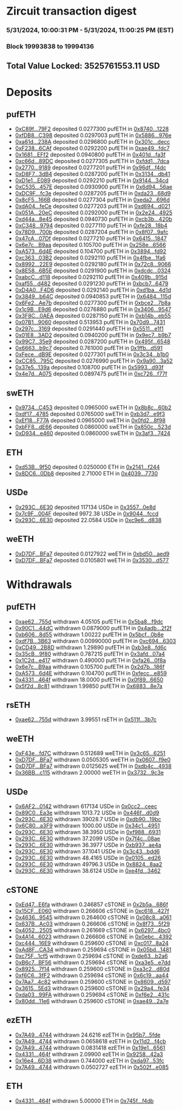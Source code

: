 # Zircuit transaction digest
### 5/31/2024, 10:00:31 PM - 5/31/2024, 11:00:25 PM (EST)
### Block 19993838 to 19994136

## Total Value Locked: 3525761553.11 USD

# Deposits
## pufETH
- [0xC89f...79F2](https://etherscan.io/address/0xC89f5D8efc2ebC860F827E71EAeADaFDd1E979F2) deposited 0.0277300 pufETH in [0x8740...1228](https://etherscan.io/tx/0xC89f5D8efc2ebC860F827E71EAeADaFDd1E979F2)
- [0xfDB8...C398](https://etherscan.io/address/0xfDB8A0397E6A2f4d9B28187E1A2fca687deBC398) deposited 0.0297003 pufETH in [0x5886...976e](https://etherscan.io/tx/0xfDB8A0397E6A2f4d9B28187E1A2fca687deBC398)
- [0xa61d...238A](https://etherscan.io/address/0xa61d85523530617Fd290c97060D2350c2b0a238A) deposited 0.0296800 pufETH in [0x301c...decc](https://etherscan.io/tx/0xa61d85523530617Fd290c97060D2350c2b0a238A)
- [0xF238...6CAf](https://etherscan.io/address/0xF238b1d8eb253aCA6E8d2165331B8f11f20c6CAf) deposited 0.0292200 pufETH in [0xae49...fdc7](https://etherscan.io/tx/0xF238b1d8eb253aCA6E8d2165331B8f11f20c6CAf)
- [0x1681...EFf2](https://etherscan.io/address/0x1681371cB6b5C30f5b7E374c135b6F13666eEFf2) deposited 0.0940800 pufETH in [0x401d...fa3f](https://etherscan.io/tx/0x1681371cB6b5C30f5b7E374c135b6F13666eEFf2)
- [0xc66d...89DC](https://etherscan.io/address/0xc66d0E5957BFB4eAA64922670294b28415eC89DC) deposited 0.0277305 pufETH in [0xfdd1...7dca](https://etherscan.io/tx/0xc66d0E5957BFB4eAA64922670294b28415eC89DC)
- [0x2770...9189](https://etherscan.io/address/0x2770B713AD4B0A6874aF97cd7Ec478b0Bc2C9189) deposited 0.0277201 pufETH in [0x96df...f4dc](https://etherscan.io/tx/0x2770B713AD4B0A6874aF97cd7Ec478b0Bc2C9189)
- [0xD8F7...3dB4](https://etherscan.io/address/0xD8F7ea16F713BC184F4509eb2288FB5b57c53dB4) deposited 0.0287200 pufETH in [0x3134...db41](https://etherscan.io/tx/0xD8F7ea16F713BC184F4509eb2288FB5b57c53dB4)
- [0xD1e1...E089](https://etherscan.io/address/0xD1e1661D02CF1d0ca0Df51FF20fF3F22e576E089) deposited 0.0292210 pufETH in [0x9144...34cd](https://etherscan.io/tx/0xD1e1661D02CF1d0ca0Df51FF20fF3F22e576E089)
- [0xC535...457E](https://etherscan.io/address/0xC53549037f230B76e8740Ad7c55dF9bA02Db457E) deposited 0.0930900 pufETH in [0x6d94...56ae](https://etherscan.io/tx/0xC53549037f230B76e8740Ad7c55dF9bA02Db457E)
- [0xDC9F...fc3e](https://etherscan.io/address/0xDC9F1d44551576dc09d8C925698D26C94888fc3e) deposited 0.0287205 pufETH in [0xda23...68d9](https://etherscan.io/tx/0xDC9F1d44551576dc09d8C925698D26C94888fc3e)
- [0x8cF5...166B](https://etherscan.io/address/0x8cF5cd782FCB4D8882B4bdFABaf374F08aD8166B) deposited 0.0277304 pufETH in [0xeda2...696d](https://etherscan.io/tx/0x8cF5cd782FCB4D8882B4bdFABaf374F08aD8166B)
- [0xdA04...feCe](https://etherscan.io/address/0xdA04568B292D95D07b24A9cE5e0A6801B113feCe) deposited 0.0277203 pufETH in [0xd694...d021](https://etherscan.io/tx/0xdA04568B292D95D07b24A9cE5e0A6801B113feCe)
- [0x051A...20eC](https://etherscan.io/address/0x051A534a18649F3cB1df51a5c5d6EeE6192D20eC) deposited 0.0292000 pufETH in [0x2e24...4925](https://etherscan.io/tx/0x051A534a18649F3cB1df51a5c5d6EeE6192D20eC)
- [0xd44a...8e45](https://etherscan.io/address/0xd44aF51f0FC88Da519422821f84335FBDC638e45) deposited 0.0940730 pufETH in [0xcb3b...420b](https://etherscan.io/tx/0xd44aF51f0FC88Da519422821f84335FBDC638e45)
- [0xC348...9794](https://etherscan.io/address/0xC3485761722b633cbf6535747dB9985e35239794) deposited 0.0277110 pufETH in [0xfe28...18b4](https://etherscan.io/tx/0xC3485761722b633cbf6535747dB9985e35239794)
- [0x78D9...700b](https://etherscan.io/address/0x78D951DfAf6F6297A475212a9e68dDe65CEf700b) deposited 0.0287204 pufETH in [0x8f07...9afc](https://etherscan.io/tx/0x78D951DfAf6F6297A475212a9e68dDe65CEf700b)
- [0x47cA...07Df](https://etherscan.io/address/0x47cAacD2C4bfA1dF3B5345aD61175C14937107Df) deposited 0.0277210 pufETH in [0x6415...1847](https://etherscan.io/tx/0x47cAacD2C4bfA1dF3B5345aD61175C14937107Df)
- [0x6e7c...B9aa](https://etherscan.io/address/0x6e7c285a623Cc3323Fe2cb0Be866d6D34EbcB9aa) deposited 0.105700 pufETH in [0x258e...6566](https://etherscan.io/tx/0x6e7c285a623Cc3323Fe2cb0Be866d6D34EbcB9aa)
- [0xA573...6d4E](https://etherscan.io/address/0xA573A9445eb72888256594961F7C5cE9790d6d4E) deposited 0.104700 pufETH in [0x3894...fd92](https://etherscan.io/tx/0xA573A9445eb72888256594961F7C5cE9790d6d4E)
- [0xc363...03B2](https://etherscan.io/address/0xc3639C0EE2d17F2E6A48dfB382Ca9650996203B2) deposited 0.0292110 pufETH in [0x4fbe...1fa6](https://etherscan.io/tx/0xc3639C0EE2d17F2E6A48dfB382Ca9650996203B2)
- [0x8992...22E9](https://etherscan.io/address/0x8992123a3520567B2b956aeC9D4EEc4FE78522E9) deposited 0.0292180 pufETH in [0x72c8...9066](https://etherscan.io/tx/0x8992123a3520567B2b956aeC9D4EEc4FE78522E9)
- [0x8E58...6B5E](https://etherscan.io/address/0x8E58B437388cA9bbBEb816B1127204e68e956B5E) deposited 0.0291900 pufETH in [0xdcdc...0324](https://etherscan.io/tx/0x8E58B437388cA9bbBEb816B1127204e68e956B5E)
- [0xabcC...d118](https://etherscan.io/address/0xabcC29f0DDf0d29EFFF480F884409aFAd8DFd118) deposited 0.0292110 pufETH in [0x409b...915d](https://etherscan.io/tx/0xabcC29f0DDf0d29EFFF480F884409aFAd8DFd118)
- [0xaf55...d482](https://etherscan.io/address/0xaf55d6C2a475b5611F4dd874E13E4bC44b68d482) deposited 0.0291230 pufETH in [0xbcb7...6479](https://etherscan.io/tx/0xaf55d6C2a475b5611F4dd874E13E4bC44b68d482)
- [0xD4A0...F4D6](https://etherscan.io/address/0xD4A0D21975A1461d4C66ac05C5e4021398a0F4D6) deposited 0.0292140 pufETH in [0xd1ba...4d1d](https://etherscan.io/tx/0xD4A0D21975A1461d4C66ac05C5e4021398a0F4D6)
- [0x3849...b64C](https://etherscan.io/address/0x3849124870fE3c9b248275E39999307cdC9Cb64C) deposited 0.0940853 pufETH in [0x6484...115d](https://etherscan.io/tx/0x3849124870fE3c9b248275E39999307cdC9Cb64C)
- [0x6Fe2...Ae7b](https://etherscan.io/address/0x6Fe28e6f5F2E4754B0387062bF2D8EF0BA31Ae7b) deposited 0.0277300 pufETH in [0xbce2...7b8a](https://etherscan.io/tx/0x6Fe28e6f5F2E4754B0387062bF2D8EF0BA31Ae7b)
- [0x1c9B...E9d6](https://etherscan.io/address/0x1c9Bf5b7f4850736D4c14F45cDb0ddC56B48E9d6) deposited 0.0276880 pufETH in [0x3406...9547](https://etherscan.io/tx/0x1c9Bf5b7f4850736D4c14F45cDb0ddC56B48E9d6)
- [0x3F8C...0AEA](https://etherscan.io/address/0x3F8C2FfaC1C42dA2293ee5327dd23075d1De0AEA) deposited 0.0287150 pufETH in [0xb14b...eb55](https://etherscan.io/tx/0x3F8C2FfaC1C42dA2293ee5327dd23075d1De0AEA)
- [0x07B1...9060](https://etherscan.io/address/0x07B18f9fFFb36A9CB7b6106fed7F3f289AF19060) deposited 0.513953 pufETH in [0x70d9...7431](https://etherscan.io/tx/0x07B18f9fFFb36A9CB7b6106fed7F3f289AF19060)
- [0x297c...3169](https://etherscan.io/address/0x297c139313122B38FC46894f6382F6A4bFc53169) deposited 0.0291440 pufETH in [0x5511...e1f1](https://etherscan.io/tx/0x297c139313122B38FC46894f6382F6A4bFc53169)
- [0x01E8...3AD2](https://etherscan.io/address/0x01E88845f28789263E7b97B5cfB5F03159243AD2) deposited 0.0940200 pufETH in [0x9ec7...b9b7](https://etherscan.io/tx/0x01E88845f28789263E7b97B5cfB5F03159243AD2)
- [0x99C7...35e9](https://etherscan.io/address/0x99C7c6CB21C7e8dB8B1125Caa22a5De75a2235e9) deposited 0.0287200 pufETH in [0x495f...6548](https://etherscan.io/tx/0x99C7c6CB21C7e8dB8B1125Caa22a5De75a2235e9)
- [0x6663...b9c7](https://etherscan.io/address/0x66634dAaa8FA052947E77e40339ED7C66cb9b9c7) deposited 0.761000 pufETH in [0x1ffb...d591](https://etherscan.io/tx/0x66634dAaa8FA052947E77e40339ED7C66cb9b9c7)
- [0xFece...dB9E](https://etherscan.io/address/0xFece63C5b0756ff57D1dF72d6475F1767Ba4dB9E) deposited 0.0277301 pufETH in [0x3c34...b1b0](https://etherscan.io/tx/0xFece63C5b0756ff57D1dF72d6475F1767Ba4dB9E)
- [0xCC85...795C](https://etherscan.io/address/0xCC8569c88B7B12Bfee195b206ec64aB810ff795C) deposited 0.0276990 pufETH in [0x9a90...3a52](https://etherscan.io/tx/0xCC8569c88B7B12Bfee195b206ec64aB810ff795C)
- [0x37e5...139a](https://etherscan.io/address/0x37e58d5554300561E00FCf4b6036b0E783Dd139a) deposited 0.108700 pufETH in [0x5993...d93f](https://etherscan.io/tx/0x37e58d5554300561E00FCf4b6036b0E783Dd139a)
- [0x4e7d...A075](https://etherscan.io/address/0x4e7daa9303d7A0d6a67d386327C2A9C8Fd62A075) deposited 0.0897475 pufETH in [0xc726...f77f](https://etherscan.io/tx/0x4e7daa9303d7A0d6a67d386327C2A9C8Fd62A075)
## swETH
- [0x9734...C453](https://etherscan.io/address/0x9734Dc5e6E56d1375bB719Ac30C8C753137AC453) deposited 0.0965000 swETH in [0x8b8c...60b2](https://etherscan.io/tx/0x9734Dc5e6E56d1375bB719Ac30C8C753137AC453)
- [0xdf17...4785](https://etherscan.io/address/0xdf177040E14284992c76af11a11E7227806c4785) deposited 0.0765000 swETH in [0xb3d7...e9f3](https://etherscan.io/tx/0xdf177040E14284992c76af11a11E7227806c4785)
- [0xEf18...F77A](https://etherscan.io/address/0xEf18CB9fedF00D3AEcaa2CDC1498cED9C1A0F77A) deposited 0.0965000 swETH in [0x0fd2...8f98](https://etherscan.io/tx/0xEf18CB9fedF00D3AEcaa2CDC1498cED9C1A0F77A)
- [0xbFF8...dE66](https://etherscan.io/address/0xbFF8de74238fA8460b03b08CdDa6b8E5E28bdE66) deposited 0.0860000 swETH in [0x850c...523d](https://etherscan.io/tx/0xbFF8de74238fA8460b03b08CdDa6b8E5E28bdE66)
- [0xD934...e460](https://etherscan.io/address/0xD93425fE05f24ffA424f4E086d55A77cD04fe460) deposited 0.0860000 swETH in [0x3af3...7424](https://etherscan.io/tx/0xD93425fE05f24ffA424f4E086d55A77cD04fe460)
## ETH
- [0xd53B...9f50](https://etherscan.io/address/0xd53BEBb996f6863C2D445CE6A61E5BC581609f50) deposited 0.0250000 ETH in [0x2141...f244](https://etherscan.io/tx/0xd53BEBb996f6863C2D445CE6A61E5BC581609f50)
- [0x8DC6...0Db8](https://etherscan.io/address/0x8DC69e2B30301C7e0e162730BE2Ea52fBDb80Db8) deposited 2.71000 ETH in [0x4039...7730](https://etherscan.io/tx/0x8DC69e2B30301C7e0e162730BE2Ea52fBDb80Db8)
## USDe
- [0x293C...6E30](https://etherscan.io/address/0x293C6937D8D82e05B01335F7B33FBA0c8e256E30) deposited 117134 USDe in [0x3557...0e8d](https://etherscan.io/tx/0x293C6937D8D82e05B01335F7B33FBA0c8e256E30)
- [0x7c9F...004F](https://etherscan.io/address/0x7c9Fad1036b8e85AC19e2B5DEDB44720A217004F) deposited 9972.38 USDe in [0x9044...fccd](https://etherscan.io/tx/0x7c9Fad1036b8e85AC19e2B5DEDB44720A217004F)
- [0x293C...6E30](https://etherscan.io/address/0x293C6937D8D82e05B01335F7B33FBA0c8e256E30) deposited 22.0584 USDe in [0xc9e6...d838](https://etherscan.io/tx/0x293C6937D8D82e05B01335F7B33FBA0c8e256E30)
## weETH
- [0xD7DF...BFa7](https://etherscan.io/address/0xD7DF7E085214743530afF339aFC420c7c720BFa7) deposited 0.0127922 weETH in [0xbd50...aed9](https://etherscan.io/tx/0xD7DF7E085214743530afF339aFC420c7c720BFa7)
- [0xD7DF...BFa7](https://etherscan.io/address/0xD7DF7E085214743530afF339aFC420c7c720BFa7) deposited 0.0105801 weETH in [0x3530...d577](https://etherscan.io/tx/0xD7DF7E085214743530afF339aFC420c7c720BFa7)
# Withdrawals
## pufETH
- [0xae62...755d](https://etherscan.io/address/0xae62a656407508860C909Aa944A368De22c0755d) withdrawn 4.05105 pufETH in [0x5ba8...f9dc](https://etherscan.io/tx/0xae62a656407508860C909Aa944A368De22c0755d)
- [0x90C1...44dC](https://etherscan.io/address/0x90C164541972FBd590C3A74786C0cCFd9C2644dC) withdrawn 0.0879000 pufETH in [0x4adb...2f2f](https://etherscan.io/tx/0x90C164541972FBd590C3A74786C0cCFd9C2644dC)
- [0xb606...8d55](https://etherscan.io/address/0xb6067D43a3069B7373C888DE34E9e18707C88d55) withdrawn 1.00222 pufETH in [0x5bcf...0b8e](https://etherscan.io/tx/0xb6067D43a3069B7373C888DE34E9e18707C88d55)
- [0xdf7B...3B63](https://etherscan.io/address/0xdf7Bc4843aB7668aF71e4ad312494ae7Bfa63B63) withdrawn 0.00990000 pufETH in [0xc694...6303](https://etherscan.io/tx/0xdf7Bc4843aB7668aF71e4ad312494ae7Bfa63B63)
- [0xCD49...2B8D](https://etherscan.io/address/0xCD49637913EebeCdC38F4704F3f79Ce7fe8B2B8D) withdrawn 1.29890 pufETH in [0xb3e8...fd6c](https://etherscan.io/tx/0xCD49637913EebeCdC38F4704F3f79Ce7fe8B2B8D)
- [0x35cB...9f80](https://etherscan.io/address/0x35cBF3b799cB2bD7200D276a83FD3AB198299f80) withdrawn 0.787215 pufETH in [0x3afd...07a4](https://etherscan.io/tx/0x35cBF3b799cB2bD7200D276a83FD3AB198299f80)
- [0x1C2d...e417](https://etherscan.io/address/0x1C2dC86ce3CdcDA61F00EDb27037Ed9e52A9e417) withdrawn 0.490000 pufETH in [0xfa26...0f8a](https://etherscan.io/tx/0x1C2dC86ce3CdcDA61F00EDb27037Ed9e52A9e417)
- [0x6e7c...B9aa](https://etherscan.io/address/0x6e7c285a623Cc3323Fe2cb0Be866d6D34EbcB9aa) withdrawn 0.105700 pufETH in [0x2d7b...186f](https://etherscan.io/tx/0x6e7c285a623Cc3323Fe2cb0Be866d6D34EbcB9aa)
- [0xA573...6d4E](https://etherscan.io/address/0xA573A9445eb72888256594961F7C5cE9790d6d4E) withdrawn 0.104700 pufETH in [0xfecc...e859](https://etherscan.io/tx/0xA573A9445eb72888256594961F7C5cE9790d6d4E)
- [0x4331...464f](https://etherscan.io/address/0x4331A6F53F75b215b1a6D6292AcAa564bD89464f) withdrawn 18.0000 pufETH in [0x0f89...6650](https://etherscan.io/tx/0x4331A6F53F75b215b1a6D6292AcAa564bD89464f)
- [0x5f2d...8c81](https://etherscan.io/address/0x5f2dB8C20d76153E1c877fe17fFCd27D03648c81) withdrawn 1.99850 pufETH in [0x6883...8e7a](https://etherscan.io/tx/0x5f2dB8C20d76153E1c877fe17fFCd27D03648c81)
## rsETH
- [0xae62...755d](https://etherscan.io/address/0xae62a656407508860C909Aa944A368De22c0755d) withdrawn 3.99551 rsETH in [0x511f...3b7c](https://etherscan.io/tx/0xae62a656407508860C909Aa944A368De22c0755d)
## weETH
- [0xF43e...fd7C](https://etherscan.io/address/0xF43e479A364C8DDCbe3B913e1bDb5B9f12e3fd7C) withdrawn 0.512689 weETH in [0x3c65...6251](https://etherscan.io/tx/0xF43e479A364C8DDCbe3B913e1bDb5B9f12e3fd7C)
- [0xD7DF...BFa7](https://etherscan.io/address/0xD7DF7E085214743530afF339aFC420c7c720BFa7) withdrawn 0.0505305 weETH in [0x0607...f9e0](https://etherscan.io/tx/0xD7DF7E085214743530afF339aFC420c7c720BFa7)
- [0xD7DF...BFa7](https://etherscan.io/address/0xD7DF7E085214743530afF339aFC420c7c720BFa7) withdrawn 0.0125625 weETH in [0xdb4c...4938](https://etherscan.io/tx/0xD7DF7E085214743530afF339aFC420c7c720BFa7)
- [0x36BB...c115](https://etherscan.io/address/0x36BB74E8595203dF93BC931Bc9E48A642FeCc115) withdrawn 2.00000 weETH in [0x3732...9c3e](https://etherscan.io/tx/0x36BB74E8595203dF93BC931Bc9E48A642FeCc115)
## USDe
- [0x6AF2...0142](https://etherscan.io/address/0x6AF235d2Bbe050e6291615B71CA5829658810142) withdrawn 617134 USDe in [0x0cc2...ceec](https://etherscan.io/tx/0x6AF235d2Bbe050e6291615B71CA5829658810142)
- [0x89C0...Ea3e](https://etherscan.io/address/0x89C09804f9d90f8E72ec355F4552f3f17cB1Ea3e) withdrawn 1013.72 USDe in [0x446f...d0d9](https://etherscan.io/tx/0x89C09804f9d90f8E72ec355F4552f3f17cB1Ea3e)
- [0x293C...6E30](https://etherscan.io/address/0x293C6937D8D82e05B01335F7B33FBA0c8e256E30) withdrawn 39028.7 USDe in [0xdb90...19bc](https://etherscan.io/tx/0x293C6937D8D82e05B01335F7B33FBA0c8e256E30)
- [0x6C80...a3F9](https://etherscan.io/address/0x6C802B2E918050D28de3D05E636cB1C3ffb7a3F9) withdrawn 1000.00 USDe in [0x34c1...4951](https://etherscan.io/tx/0x6C802B2E918050D28de3D05E636cB1C3ffb7a3F9)
- [0x293C...6E30](https://etherscan.io/address/0x293C6937D8D82e05B01335F7B33FBA0c8e256E30) withdrawn 38.3950 USDe in [0xf988...6931](https://etherscan.io/tx/0x293C6937D8D82e05B01335F7B33FBA0c8e256E30)
- [0x293C...6E30](https://etherscan.io/address/0x293C6937D8D82e05B01335F7B33FBA0c8e256E30) withdrawn 37.2099 USDe in [0x7f4c...08ae](https://etherscan.io/tx/0x293C6937D8D82e05B01335F7B33FBA0c8e256E30)
- [0x293C...6E30](https://etherscan.io/address/0x293C6937D8D82e05B01335F7B33FBA0c8e256E30) withdrawn 36.3977 USDe in [0xb937...ae4a](https://etherscan.io/tx/0x293C6937D8D82e05B01335F7B33FBA0c8e256E30)
- [0x293C...6E30](https://etherscan.io/address/0x293C6937D8D82e05B01335F7B33FBA0c8e256E30) withdrawn 37.1041 USDe in [0x3c43...bdd6](https://etherscan.io/tx/0x293C6937D8D82e05B01335F7B33FBA0c8e256E30)
- [0x293C...6E30](https://etherscan.io/address/0x293C6937D8D82e05B01335F7B33FBA0c8e256E30) withdrawn 48.4165 USDe in [0x0105...ed26](https://etherscan.io/tx/0x293C6937D8D82e05B01335F7B33FBA0c8e256E30)
- [0x293C...6E30](https://etherscan.io/address/0x293C6937D8D82e05B01335F7B33FBA0c8e256E30) withdrawn 49796.3 USDe in [0x8824...8aa2](https://etherscan.io/tx/0x293C6937D8D82e05B01335F7B33FBA0c8e256E30)
- [0x293C...6E30](https://etherscan.io/address/0x293C6937D8D82e05B01335F7B33FBA0c8e256E30) withdrawn 38.6124 USDe in [0xe4fd...3462](https://etherscan.io/tx/0x293C6937D8D82e05B01335F7B33FBA0c8e256E30)
## cSTONE
- [0xEd47...E6fa](https://etherscan.io/address/0xEd470978AECEC77d90b66b48d2Fa03d11139E6fa) withdrawn 0.246857 cSTONE in [0x2b5a...686f](https://etherscan.io/tx/0xEd470978AECEC77d90b66b48d2Fa03d11139E6fa)
- [0x15CF...E060](https://etherscan.io/address/0x15CF58231356B8fcbC545caA6Fda8Ec1663CE060) withdrawn 0.266606 cSTONE in [0xc618...427f](https://etherscan.io/tx/0x15CF58231356B8fcbC545caA6Fda8Ec1663CE060)
- [0x4636...9545](https://etherscan.io/address/0x4636128c4EF6801A19e58Dd6C256fF0D57e09545) withdrawn 0.264600 cSTONE in [0x08c8...a061](https://etherscan.io/tx/0x4636128c4EF6801A19e58Dd6C256fF0D57e09545)
- [0x637B...Ac03](https://etherscan.io/address/0x637B41c6012A666Bd24dcC5c1a9ddDf052f4Ac03) withdrawn 0.266606 cSTONE in [0x8f73...5f29](https://etherscan.io/tx/0x637B41c6012A666Bd24dcC5c1a9ddDf052f4Ac03)
- [0x4052...2505](https://etherscan.io/address/0x40520b62DE2BB3735c4d1471244686A6E8bF2505) withdrawn 0.261669 cSTONE in [0x6297...4bc0](https://etherscan.io/tx/0x40520b62DE2BB3735c4d1471244686A6E8bF2505)
- [0x4A14...6023](https://etherscan.io/address/0x4A14AAC4e8188E0333211D34C045480C5BD46023) withdrawn 0.266606 cSTONE in [0x0ebc...4392](https://etherscan.io/tx/0x4A14AAC4e8188E0333211D34C045480C5BD46023)
- [0xc444...16E9](https://etherscan.io/address/0xc44412D79313dA1A0843c448A69e53357Fcb16E9) withdrawn 0.259600 cSTONE in [0xc017...8a24](https://etherscan.io/tx/0xc44412D79313dA1A0843c448A69e53357Fcb16E9)
- [0xAd8F...CA34](https://etherscan.io/address/0xAd8Fc3BBfb1A6C4d49bBC0e67E47492Ba7c2CA34) withdrawn 0.259694 cSTONE in [0x05bd...1481](https://etherscan.io/tx/0xAd8Fc3BBfb1A6C4d49bBC0e67E47492Ba7c2CA34)
- [0xc75F...1cf5](https://etherscan.io/address/0xc75F2cEf07b6A50e87A188e7e18CCE57548E1cf5) withdrawn 0.259694 cSTONE in [0xde63...b2a6](https://etherscan.io/tx/0xc75F2cEf07b6A50e87A188e7e18CCE57548E1cf5)
- [0xB6c7...BF56](https://etherscan.io/address/0xB6c7971251c2b36CAab6638feFFE794Cbc76BF56) withdrawn 0.259694 cSTONE in [0xa3e5...e7dd](https://etherscan.io/tx/0xB6c7971251c2b36CAab6638feFFE794Cbc76BF56)
- [0x8925...7f14](https://etherscan.io/address/0x89254a0bcEFB9ab0f567cf6394d0236b39577f14) withdrawn 0.259600 cSTONE in [0xa3c2...d80d](https://etherscan.io/tx/0x89254a0bcEFB9ab0f567cf6394d0236b39577f14)
- [0xf6C6...3fF2](https://etherscan.io/address/0xf6C61cb74179b2043cD9d92bD37591BcCc843fF2) withdrawn 0.259694 cSTONE in [0x6c19...aa44](https://etherscan.io/tx/0xf6C61cb74179b2043cD9d92bD37591BcCc843fF2)
- [0x7Aa7...4c82](https://etherscan.io/address/0x7Aa72A97a75DA575eF6eeb6c66942E31A8094c82) withdrawn 0.259600 cSTONE in [0x8609...d597](https://etherscan.io/tx/0x7Aa72A97a75DA575eF6eeb6c66942E31A8094c82)
- [0x3615...5Ed3](https://etherscan.io/address/0x3615bA3de27DD29060025e858fe4e4Beada25Ed3) withdrawn 0.259600 cSTONE in [0x29a4...fe34](https://etherscan.io/tx/0x3615bA3de27DD29060025e858fe4e4Beada25Ed3)
- [0xda03...99FA](https://etherscan.io/address/0xda03a8A210f2b4Cd226ddA23B891A1601F3299FA) withdrawn 0.259694 cSTONE in [0xf6e2...431c](https://etherscan.io/tx/0xda03a8A210f2b4Cd226ddA23B891A1601F3299FA)
- [0x80dd...11e6](https://etherscan.io/address/0x80ddcA9fb2e01AF4c9B044BF00Aa3E19B1A211e6) withdrawn 0.259600 cSTONE in [0xae49...2a7e](https://etherscan.io/tx/0x80ddcA9fb2e01AF4c9B044BF00Aa3E19B1A211e6)
## ezETH
- [0x7A49...4744](https://etherscan.io/address/0x7A493Be5c2ce014cD049Bf178a1ac0Db1B434744) withdrawn 24.6216 ezETH in [0x95b7...5fde](https://etherscan.io/tx/0x7A493Be5c2ce014cD049Bf178a1ac0Db1B434744)
- [0x7A49...4744](https://etherscan.io/address/0x7A493Be5c2ce014cD049Bf178a1ac0Db1B434744) withdrawn 0.0658618 ezETH in [0x11d2...f4cb](https://etherscan.io/tx/0x7A493Be5c2ce014cD049Bf178a1ac0Db1B434744)
- [0x7A49...4744](https://etherscan.io/address/0x7A493Be5c2ce014cD049Bf178a1ac0Db1B434744) withdrawn 0.0831418 ezETH in [0x19e1...6561](https://etherscan.io/tx/0x7A493Be5c2ce014cD049Bf178a1ac0Db1B434744)
- [0x4331...464f](https://etherscan.io/address/0x4331A6F53F75b215b1a6D6292AcAa564bD89464f) withdrawn 2.09900 ezETH in [0x9258...42a3](https://etherscan.io/tx/0x4331A6F53F75b215b1a6D6292AcAa564bD89464f)
- [0x16e4...6D38](https://etherscan.io/address/0x16e4503ABfbDB3AF47ebfd4700c99b7246736D38) withdrawn 0.744000 ezETH in [0xda97...53fc](https://etherscan.io/tx/0x16e4503ABfbDB3AF47ebfd4700c99b7246736D38)
- [0x7A49...4744](https://etherscan.io/address/0x7A493Be5c2ce014cD049Bf178a1ac0Db1B434744) withdrawn 0.0502727 ezETH in [0x502f...e085](https://etherscan.io/tx/0x7A493Be5c2ce014cD049Bf178a1ac0Db1B434744)
## ETH
- [0x4331...464f](https://etherscan.io/address/0x4331A6F53F75b215b1a6D6292AcAa564bD89464f) withdrawn 5.00000 ETH in [0x745f...f4db](https://etherscan.io/tx/0x4331A6F53F75b215b1a6D6292AcAa564bD89464f)

